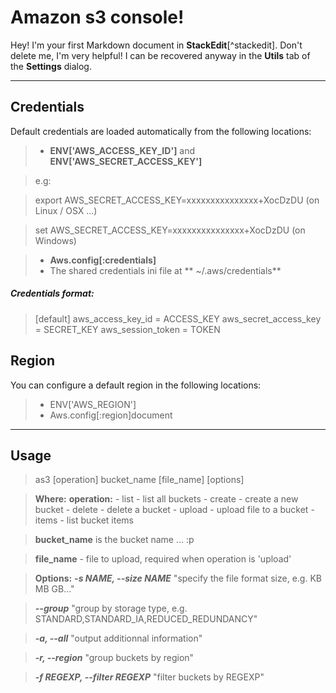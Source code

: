Amazon s3 console!
===================


Hey! I'm your first Markdown document in **StackEdit**[^stackedit]. Don't delete me, I'm very helpful! I can be recovered anyway in the **Utils** tab of the <i class="icon-cog"></i> **Settings** dialog.

----------


Credentials
-------------

Default credentials are loaded automatically from the following locations:

> - **ENV['AWS_ACCESS_KEY_ID']** and **ENV['AWS_SECRET_ACCESS_KEY']**

> e.g:

> export AWS_SECRET_ACCESS_KEY=xxxxxxxxxxxxxxx+XocDzDU (on Linux / OSX ...)

> set AWS_SECRET_ACCESS_KEY=xxxxxxxxxxxxxxx+XocDzDU (on Windows)

> - **Aws.config[:credentials]**
> - The shared credentials ini file at ** ~/.aws/credentials**

##### Credentials format:

>[default]
aws_access_key_id = ACCESS_KEY
aws_secret_access_key = SECRET_KEY
aws_session_token = TOKEN



Region
----------

You can configure a default region in the following locations:

> - ENV['AWS_REGION']
> - Aws.config[:region]document

----------

Usage
-------------------

>as3 [operation] bucket_name [file_name] [options]

>**Where:**
>  **operation:**
             - list     - list all buckets
             - create   - create a new bucket
             - delete   - delete a bucket
             - upload   - upload file to a bucket
             - items    - list bucket items

  >**bucket_name** is the bucket name ... :p

>  **file_name** - file to upload,
              required when operation is 'upload'

> **Options:**
> ***-s NAME, --size NAME***
>  "specify the file format size, e.g. KB MB GB..."

> ***--group***
>  "group by storage type, e.g. STANDARD,STANDARD_IA,REDUCED_REDUNDANCY"

>  ***-a, --all***
>  "output additionnal information"

>  ***-r, --region***
>  "group buckets by region"

>  ***-f REGEXP, --filter REGEXP***
>  "filter buckets by REGEXP"





